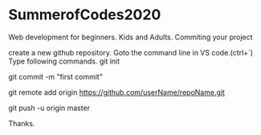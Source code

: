 # SummerofCodes2020
Web development for beginners. Kids and Adults.
Commiting your project

create a new github repository.
Goto the command line in VS code.(ctrl+`)
Type following commands.
git init

git commit -m "first commit"

git remote add origin https://github.com/userName/repoName.git

git push -u origin master

Thanks.
